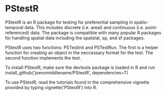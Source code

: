 # PStestR
PStestR is an R package for testing for preferential sampling in spatio-temporal data. This includes discrete (i.e. areal) and continuous (i.e. point-referenced) data. The package is compatible with many popular R packages for handling spatial data including the spatstat, sp, and sf packages.

PStestR uses two functions: PSTestInit and PSTestRun. The first is a helper function for creating an object in the neccessary format for the test. The second function implements the test. 

To install PStestR, make sure the devtools package is loaded in R and run install_github('joenomiddlename/PStestR', dependencies=T)

To use PStestR, read the tutorials found in the comprehensive vignette provided by typing vignette('PStestR') into R.
